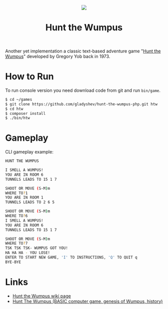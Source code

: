 <p align="center">
    <img src="https://upload.wikimedia.org/wikipedia/ru/1/18/Wumpus2.png">
    <h1 align="center">Hunt the Wumpus</h1>
    <br>
</p>

Another yet implementation a classic text-based adventure game "[Hunt the Wumpus](https://en.wikipedia.org/wiki/Hunt_the_Wumpus)" developed by Gregory Yob back in 1973.

# How to Run

To run console version you need download code from git and run `bin/game`.
```bash
$ cd ~/games
$ git clone https://github.com/gladyshev/hunt-the-wumpus-php.git htw
$ cd htw 
$ composer install
$ ./bin/htw
```

# Gameplay

CLI gameplay example: 
```bash
HUNT THE WUMPUS

I SMELL A WUMPUS!
YOU ARE IN ROOM 6
TUNNELS LEADS TO 15 1 7

SHOOT OR MOVE (S-M)m 
WHERE TO?1
YOU ARE IN ROOM 1
TUNNELS LEADS TO 2 6 5

SHOOT OR MOVE (S-M)m
WHERE TO?6
I SMELL A WUMPUS!
YOU ARE IN ROOM 6
TUNNELS LEADS TO 15 1 7

SHOOT OR MOVE (S-M)m
WHERE TO?7
TSK TSK TSK- WUMPUS GOT YOU!
HA HA HA - YOU LOSE!
ENTER TO START NEW GAME, 'I' TO INSTRUCTIONS, 'Q' TO QUIT q    
BYE-BYE

```

# Links
- [Hunt the Wumpus wiki page](https://en.wikipedia.org/wiki/Hunt_the_Wumpus) 
- [Hunt The Wumpus (BASIC computer game, genesis of Wumpus, history)](http://www.atariarchives.org/bcc1/showpage.php?page=247)
